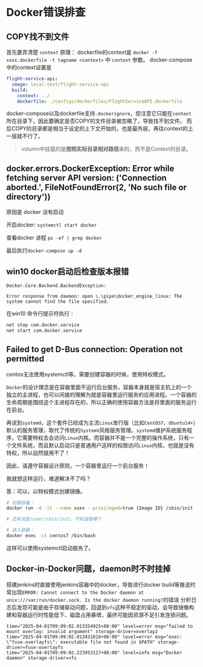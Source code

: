 # Docker错误排查

## COPY找不到文件

首先要弄清楚 `context` 原理：
dockerfile的context是 `docker -f xxxx.dockerfile -t tagname <context>` 中 `context` 参数。
docker-compose中的context设置是
```yaml
flight-service-api:
  image: local-test/flight-service-api
  build:
    context: ../
    dockerfile: ./configs/dockerfiles/FlightServiceAPI.dockerfile
```
docker-compose以及dockerfile支持`.dockerignore`，但注意它只能在`context`所在目录下，因此要确定是否COPY的文件目录被忽略了，导致找不到文件。
而后COPY的目录都是相当于设定的上下文开始的，也是最外层，再往context的上一层就不行了。

> volumn中挂载的是**按照实际目录相对路径**来的，而不是Context的目录。

## docker.errors.DockerException: Error while fetching server API version: ('Connection aborted.', FileNotFoundError(2, 'No such file or directory'))

原因是 docker 没有启动

开启docker: `systemctl start docker`

查看docker 进程 `ps -ef | grep docker`

最后执行`docker-compose up -d`

## win10 docker启动后检查版本报错

```log
Docker.Core.Backend.BackendException:

Error response from daemon: open \.\pipe\docker_engine_linux: The system cannot find the file specified.
```

在win10 命令行提示符执行：

```sh
net stop com.docker.service
net start com.docker.service
```

## Failed to get D-Bus connection: Operation not permitted
centos无法使用systemctl等，需要创建容器的时候，使用特权模式。

`Docker`的设计理念是在容器里面不运行后台服务，容器本身就是宿主机上的一个独立的主进程，也可以间接的理解为就是容器里运行服务的应用进程。一个容器的生命周期是围绕这个主进程存在的，所以正确的使用容器方法是将里面的服务运行在前台。

再说到`systemd`，这个套件已经成为主流`Linux`发行版（比如`CentOS7`、`Ubuntu14+`）默认的服务管理，取代了传统的`SystemV`风格服务管理。`systemd`维护系统服务程序，它需要特权去会访问`Linux`内核。而容器并不是一个完整的操作系统，只有一个文件系统，而且默认启动只是普通用户这样的权限访问`Linux`内核，也就是没有特权，所以自然就用不了！

因此，请遵守容器设计原则，一个容器里运行一个前台服务！

我就想这样运行，难道解决不了吗？

答：可以，以特权模式创建镜像。

```sh
# 创建容器：
docker run -d -it --name xxxx --privileged=true {Image ID} /sbin/init

# 还有说是/user/sbin/init，不知道是哪个

# 进入容器：
docker exec -it centos7 /bin/bash
```

这样可以使用systemctl启动服务了。

## Docker-in-Docker问题，daemon时不时挂掉
搭建jenkins时直接使用jenkins容器中的docker，导致进行docker build等推送时常出现`ERROR: Cannot connect to the Docker daemon at unix:///var/run/docker.sock. Is the docker daemon running?`的错误
分析日志后发现可能是由于存储驱动问题，回退到`vfs`这种不稳定的驱动，会导致镜像构建和容器运行时性能低下、磁盘占用暴增，最终可能因资源不足引发连锁问题。
```
time="2025-04-01T09:09:02.013354925+08:00" level=error msg="failed to mount overlay: invalid argument" storage-driver=overlay2
time="2025-04-01T09:09:02.013431016+08:00" level=error msg="exec: \"fuse-overlayfs\": executable file not found in $PATH" storage-driver=fuse-overlayfs
time="2025-04-01T09:09:02.223953127+08:00" level=info msg="Docker daemon" storage-driver=vfs
```

